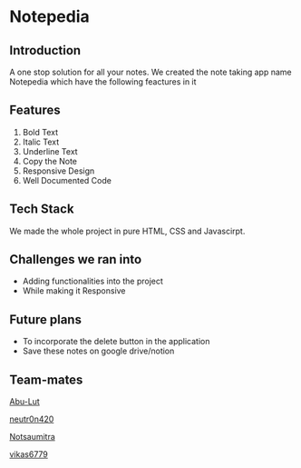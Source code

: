 # Notepedia
## Introduction
 A one stop solution for all your notes.
 We created the note taking app name Notepedia which have the following feactures in it 

## Features 

1. Bold Text
2. Italic Text
3. Underline Text
4. Copy the Note
5. Responsive Design
6. Well Documented Code

## Tech Stack
 We made the whole project in pure HTML, CSS and Javascirpt.

## Challenges we ran into
- Adding functionalities into the project
- While making it Responsive

## Future plans
- To incorporate the delete button in the application
- Save these notes on google drive/notion

## Team-mates 

[Abu-Lut](https://github.com/Abu-Lut)

[neutr0n420](https://github.com/neutro0n420)

[Notsaumitra](https://github.com/Notsaumitra)

[vikas6779](https://github.com/vikas6779)


